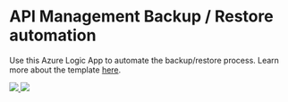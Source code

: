  # API Management Backup / Restore automation

Use this Azure Logic App to automate the backup/restore process. Learn more about the template <a href="../readme.md" target="_blank">here</a>.

<a href="https://portal.azure.com/#create/Microsoft.Template/uri/https%3A%2F%2Fraw.githubusercontent.com%2FAzure%2Fapi-management-samples%2Fmaster%2Ftutorials%2Fautomating-apim-backup-restore-with-logic-apps%2Flogicapptemplate%2Fazuredeploy.json" target="_blank">
    <img src="http://azuredeploy.net/deploybutton.png"/>
</a>
<a href="http://armviz.io/#/?load=https%3A%2F%2Fraw.githubusercontent.com%2FAzure%2Fapi-management-samples%2Fmaster%2Ftutorials%2Fautomating-apim-backup-restore-with-logic-apps%2Flogicapptemplate%2Fazuredeploy.json" target="_blank">
    <img src="http://armviz.io/visualizebutton.png"/>
</a>
